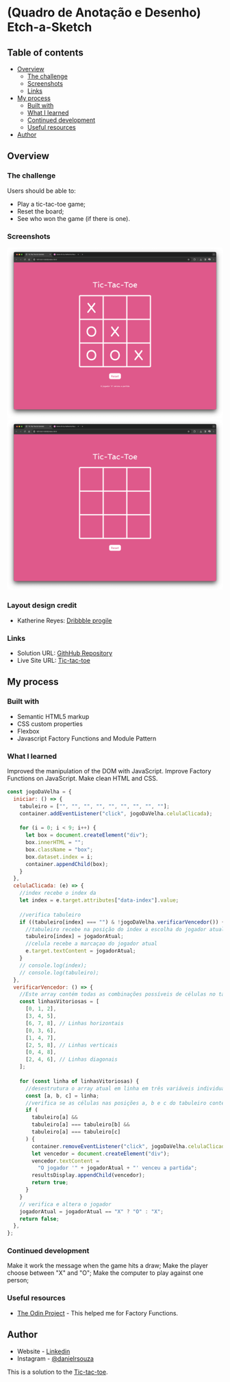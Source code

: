 # (Quadro de Anotação e Desenho) Etch-a-Sketch

## Table of contents

- [Overview](#overview)
  - [The challenge](#the-challenge)
  - [Screenshots](#screenshots)
  - [Links](#links)
- [My process](#my-process)
  - [Built with](#built-with)
  - [What I learned](#what-i-learned)
  - [Continued development](#continued-development)
  - [Useful resources](#useful-resources)
- [Author](#author)

## Overview

### The challenge

Users should be able to:

- Play a tic-tac-toe game;
- Reset the board;
- See who won the game (if there is one).

### Screenshots

![](./assets/Screenshot_1.png)
![](./assets/Screenshot_2.png)

### Layout design credit

- Katherine Reyes: [Dribbble progile](https://dribbble.com/klreyes)

### Links

- Solution URL: [GithHub Repository](https://github.com/danielrsouza10/tic-tac-toe-javascript)
- Live Site URL: [Tic-tac-toe](https://danielrsouza10.github.io/tic-tac-toe-javascript/)

## My process

### Built with

- Semantic HTML5 markup
- CSS custom properties
- Flexbox
- Javascript Factory Functions and Module Pattern

### What I learned

Improved the manipulation of the DOM with JavaScript.
Improve Factory Functions on JavaScript.
Make clean HTML and CSS.

```js
const jogoDaVelha = {
  iniciar: () => {
    tabuleiro = ["", "", "", "", "", "", "", "", ""];
    container.addEventListener("click", jogoDaVelha.celulaClicada);

    for (i = 0; i < 9; i++) {
      let box = document.createElement("div");
      box.innerHTML = "";
      box.className = "box";
      box.dataset.index = i;
      container.appendChild(box);
    }
  },
  celulaClicada: (e) => {
    //index recebe o index da
    let index = e.target.attributes["data-index"].value;

    //verifica tabuleiro
    if ((tabuleiro[index] === "") & !jogoDaVelha.verificarVencedor()) {
      //tabuleiro recebe na posição do index a escolha do jogador atual
      tabuleiro[index] = jogadorAtual;
      //celula recebe a marcaçao do jogador atual
      e.target.textContent = jogadorAtual;
    }
    // console.log(index);
    // console.log(tabuleiro);
  },
  verificarVencedor: () => {
    //Este array contém todas as combinações possíveis de células no tabuleiro que podem resultar em uma vitória. Cada elemento do array linhasVitoriosas é, por sua vez, um array que representa uma combinação vitoriosa.
    const linhasVitoriosas = [
      [0, 1, 2],
      [3, 4, 5],
      [6, 7, 8], // Linhas horizontais
      [0, 3, 6],
      [1, 4, 7],
      [2, 5, 8], // Linhas verticais
      [0, 4, 8],
      [2, 4, 6], // Linhas diagonais
    ];

    for (const linha of linhasVitoriosas) {
      //desestrutura o array atual em linha em três variáveis individuais a, b e c. Essas variáveis representam as posições das células no tabuleiro que estão sendo verificadas para determinar se há uma vitória.
      const [a, b, c] = linha;
      //verifica se as células nas posições a, b e c do tabuleiro contêm o mesmo valor (ou seja, se todas são 'X' ou todas são 'O').
      if (
        tabuleiro[a] &&
        tabuleiro[a] === tabuleiro[b] &&
        tabuleiro[a] === tabuleiro[c]
      ) {
        container.removeEventListener("click", jogoDaVelha.celulaClicada);
        let vencedor = document.createElement("div");
        vencedor.textContent =
          "O jogador '" + jogadorAtual + "' venceu a partida";
        resultsDisplay.appendChild(vencedor);
        return true;
      }
    }
    // verifica e altera o jogador
    jogadorAtual = jogadorAtual == "X" ? "O" : "X";
    return false;
  },
};
```

### Continued development

Make it work the message when the game hits a draw;
Make the player choose between "X" and "O";
Make the computer to play against one person;

### Useful resources

- [The Odin Project](https://www.theodinproject.com) - This helped me for Factory Functions.

## Author

- Website - [Linkedin](https://www.linkedin.com/in/danielrsouza/)
- Instagram - [@danielrsouza](https://www.instagram.com/danielrsouza)

This is a solution to the [Tic-tac-toe](https://www.theodinproject.com/lessons/node-path-javascript-tic-tac-toe).
